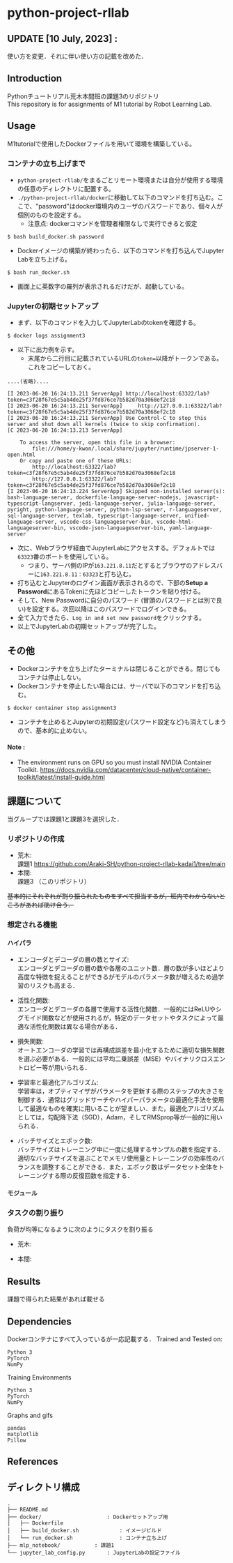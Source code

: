 # python-project-rllab

## UPDATE [10 July, 2023] : 
使い方を変更．それに伴い使い方の記載を改めた．


## Introduction
Pythonチュートリアル荒木本間班の課題3のリポジトリ  
This repository is for assignments of M1 tutorial by Robot Learning Lab.   


## Usage
M1tutorialで使用したDockerファイルを用いて環境を構築している。

### コンテナの立ち上げまで
- `python-project-rllab/`をまるごとリモート環境または自分が使用する環境の任意のディレクトリに配置する。
- `./python-project-rllab/docker`に移動して以下のコマンドを打ち込む。ここで、"password"はdocker環境内のユーザのパスワードであり、個々人が個別のものを設定する。
  - 注意点: dockerコマンドを管理者権限なしで実行できると仮定
````shell
$ bash build_docker.sh password
````
- Dockerイメージの構築が終わったら、以下のコマンドを打ち込んでJupyter Labを立ち上げる。
````shell
$ bash run_docker.sh
````
- 画面上に英数字の羅列が表示されるだけだが、起動している。

### Jupyterの初期セットアップ
- まず、以下のコマンドを入力してJupyterLabのtokenを確認する。
```shell
$ docker logs assignment3
```
- 以下に出力例を示す。
  - 末尾から二行目に記載されているURLの`token=`以降がトークンである。これをコピーしておく。
```text
....(省略)....

[I 2023-06-20 16:24:13.211 ServerApp] http://localhost:63322/lab?token=c3f28f67e5c5ab4de25f37fd876ce7b582d70a3068ef2c18
[I 2023-06-20 16:24:13.211 ServerApp]     http://127.0.0.1:63322/lab?token=c3f28f67e5c5ab4de25f37fd876ce7b582d70a3068ef2c18
[I 2023-06-20 16:24:13.211 ServerApp] Use Control-C to stop this server and shut down all kernels (twice to skip confirmation).
[C 2023-06-20 16:24:13.213 ServerApp] 
    
    To access the server, open this file in a browser:
        file:///home/y-kwon/.local/share/jupyter/runtime/jpserver-1-open.html
    Or copy and paste one of these URLs:
        http://localhost:63322/lab?token=c3f28f67e5c5ab4de25f37fd876ce7b582d70a3068ef2c18
        http://127.0.0.1:63322/lab?token=c3f28f67e5c5ab4de25f37fd876ce7b582d70a3068ef2c18
[I 2023-06-20 16:24:13.224 ServerApp] Skipped non-installed server(s): bash-language-server, dockerfile-language-server-nodejs, javascript-typescript-langserver, jedi-language-server, julia-language-server, pyright, python-language-server, python-lsp-server, r-languageserver, sql-language-server, texlab, typescript-language-server, unified-language-server, vscode-css-languageserver-bin, vscode-html-languageserver-bin, vscode-json-languageserver-bin, yaml-language-server

```
- 次に、Webブラウザ経由でJupyterLabにアクセスする。デフォルトでは`63323`番のポートを使用している。
  - つまり、サーバ側のIPが`163.221.8.11`だとするとブラウザのアドレスバーに`163.221.8.11：63323`と打ち込む。
- 打ち込むとJupyterのログイン画面が表示されるので、下部の**Setup a Password**にあるTokenに先ほどコピーしたトークンを貼り付ける。
- そして、New Passwordに自分のパスワード (冒頭のパスワードとは別で良い)を設定する。次回以降はこのパスワードでログインできる。
- 全て入力できたら、`Log in and set new password`をクリックする。
- 以上でJupyterLabの初期セットアップが完了した。

## その他
- Dockerコンテナを立ち上げたターミナルは閉じることができる。閉じてもコンテナは停止しない。
- Dockerコンテナを停止したい場合には、サーバで以下のコマンドを打ち込む。
```shell
$ docker container stop assignment3
```
- コンテナを止めるとJupyterの初期設定(パスワード設定など)も消えてしまうので、基本的に止めない。


#### Note :
  - The environment runs on GPU so you must install NVIDIA Container Toolkit.
https://docs.nvidia.com/datacenter/cloud-native/container-toolkit/latest/install-guide.html


## 課題について
当グループでは課題1と課題3を選択した．
### リポジトリの作成  
- 荒木:  
課題1 https://github.com/Araki-SH/python-project-rllab-kadai1/tree/main
- 本間:  
課題3  （このリポジトリ）

~~基本的にそれぞれが割り振られたものをすべて担当するが，班内でわからないところがあれば助け合う．~~

### 想定される機能
#### ハイパラ  
- エンコーダとデコーダの層の数とサイズ:  
エンコーダとデコーダの層の数や各層のユニット数．層の数が多いほどより高度な特徴を捉えることができるがモデルのパラメータ数が増えるため過学習のリスクも高まる．

- 活性化関数:  
エンコーダとデコーダの各層で使用する活性化関数．一般的にはReLUやシグモイド関数などが使用されるが，特定のデータセットやタスクによって最適な活性化関数は異なる場合がある．

- 損失関数:  
オートエンコーダの学習では再構成誤差を最小化するために適切な損失関数を選ぶ必要がある．一般的には平均二乗誤差（MSE）やバイナリクロスエントロピー等が用いられる．

- 学習率と最適化アルゴリズム:  
学習率は，オプティマイザがパラメータを更新する際のステップの大きさを制御する．通常はグリッドサーチやハイパーパラメータの最適化手法を使用して最適なものを確実に用いることが望ましい．また，最適化アルゴリズムとしては，勾配降下法（SGD），Adam，そしてRMSprop等が一般的に用いられる．

- バッチサイズとエポック数:  
バッチサイズはトレーニング中に一度に処理するサンプルの数を指定する．適切なバッチサイズを選ぶことでメモリ使用量とトレーニングの効率性のバランスを調整することができる．また，エポック数はデータセット全体をトレーニングする際の反復回数を指定する．

#### モジュール


### タスクの割り振り
負荷が均等になるように次のようにタスクを割り振る  
- 荒木:  

- 本間:  


## Results
課題で得られた結果があれば載せる


## Dependencies
Dockerコンテナにすべて入っているが一応記載する．
Trained and Tested on:
```
Python 3
PyTorch
NumPy
```
Training Environments 
```
Python 3
PyTorch
NumPy
```
Graphs and gifs
```
pandas
matplotlib
Pillow
```


## References

## ディレクトリ構成
```text
.
├── README.md               
├── docker/                     : Dockerセットアップ用
│   ├── Dockerfile
│   ├── build_docker.sh             : イメージビルド
│   └── run_docker.sh               : コンテナ立ち上げ
├── mlp_notebook/           : 課題1
└── jupyter_lab_config.py       : JupyterLabの設定ファイル

```
